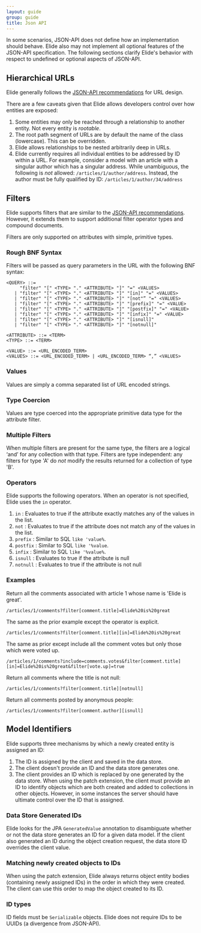 ```yaml
---
layout: guide
group: guide
title: Json API
---
```


In some scenarios, JSON-API does not define how an implementation should behave.  Elide also may not implement all optional features of the
JSON-API specification.  The following sections clarify Elide's behavior with respect to undefined or optional aspects of JSON-API.

## Hierarchical URLs

Elide generally follows the [JSON-API recommendations](http://jsonapi.org/recommendations/) for URL design.

There are a few caveats given that Elide allows developers control over how entities are exposed:

1. Some entities may only be reached through a relationship to another entity.  Not every entity is _rootable_.
1. The root path segment of URLs are by default the name of the class (lowercase).  This can be overridden.
1. Elide allows relationships to be nested arbitrarily deep in URLs.
1. Elide currently requires all individual entities to be addressed by ID within a URL.  For example, consider a model with an article with a singular author which has a singular address.   While unambiguous, the following is *not* allowed: `/articles/1/author/address`.  Instead, the author must be fully qualified by ID: `/articles/1/author/34/address`

## Filters

Elide supports filters that are similar to the [JSON-API recommendations](http://jsonapi.org/recommendations/).
However, it extends them to support additional filter operator types and compound documents.

Filters are only supported on attributes with simple, primitive types.

### Rough BNF Syntax

Filters will be passed as query parameters in the URL with the following BNF syntax:

```
<QUERY> ::= 
     "filter" "[" <TYPE> "." <ATTRIBUTE> "]" "=" <VALUES>
   | "filter" "[" <TYPE> "." <ATTRIBUTE> "]" "[in]" "=" <VALUES> 
   | "filter" "[" <TYPE> "." <ATTRIBUTE> "]" "[not"” "=" <VALUES> 
   | "filter" "[" <TYPE> "." <ATTRIBUTE> "]" "[prefix]" "=" <VALUE> 
   | "filter" "[" <TYPE> "." <ATTRIBUTE> "]" "[postfix]" "=" <VALUE> 
   | "filter" "[" <TYPE> "." <ATTRIBUTE> "]" "[infix]" "=" <VALUE> 
   | "filter" "[" <TYPE> "." <ATTRIBUTE> "]" "[isnull]"
   | "filter" "[" <TYPE> "." <ATTRIBUTE> "]" "[notnull]"

<ATTRIBUTE> ::= <TERM>
<TYPE> ::= <TERM>

<VALUE> ::= <URL_ENCODED_TERM> 
<VALUES> ::= <URL_ENCODED_TERM> | <URL_ENCODED_TERM> “,” <VALUES>
```

### Values
Values are simply a comma separated list of URL encoded strings.

### Type Coercion
Values are type coerced into the appropriate primitive data type for the attribute filter.

### Multiple Filters
When multiple filters are present for the same type, the filters are a logical ‘and’ for any collection with
that type.   Filters are type independent: any filters for type 'A' do *not* modify the results 
returned for a collection of type 'B'.

### Operators

Elide supports the following operators.  When an operator is not specified, Elide uses the `in` operator.

1. `in` : Evaluates to true if the attribute exactly matches any of the values in the list.
1. `not` : Evaluates to true if the attribute does not match any of the values in the list.
1. `prefix` : Similar to SQL `like 'value%`.
1. `postfix` : Similar to SQL `like '%value`.
1. `infix` : Similar to SQL `like '%value%`.
1. `isnull` : Evaluates to true if the attribute is null
1. `notnull` : Evaluates to true if the attribute is not null

### Examples

Return all the comments associated with article 1 whose name is 'Elide is great'.

`/articles/1/comments?filter[comment.title]=Elide%20is%20great` 

The same as the prior example except the operator is explicit.

`/articles/1/comments?filter[comment.title][in]=Elide%20is%20great` 

The same as prior except include all the comment votes but only those which were voted up.

`/articles/1/comments?include=comments.votes&filter[comment.title][in]=Elide%20is%20great&filter[vote.up]=true` 

Return all comments where the title is not null:

`/articles/1/comments?filter[comment.title][notnull]`

Return all comments posted by anonymous people:

`/articles/1/comments?filter[comment.author][isnull]`

## Model Identifiers

Elide supports three mechanisms by which a newly created entity is assigned an ID:

1. The ID is assigned by the client and saved in the data store.
1. The client doesn't provide an ID and the data store generates one.
1. The client provides an ID which is replaced by one generated by the data store.  When using the patch extension, the client
must provide an ID to identify objects which are both created and added to collections in other objects.  However, in some instances
the server should have ultimate control over the ID that is assigned.  

### Data Store Generated IDs

Elide looks for the JPA `GeneratedValue` annotation to disambiguate whether or not
the data store generates an ID for a given data model.   If the client also generated 
an ID during the object creation request, the data store ID overrides the client value.

### Matching newly created objects to IDs

When using the patch extension, Elide always returns object entity bodies (containing newly assigned IDs) in 
the order in which they were created.  The client can use this order to map the object created to its ID.

### ID types

ID fields must be `Serializable` objects.   Elide does not require IDs to be UUIDs (a divergence from JSON-API).
